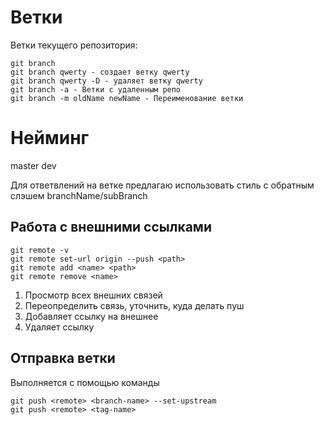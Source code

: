 # Ветки

Ветки текущего репозитория:

```
git branch
git branch qwerty - создает ветку qwerty
git branch qwerty -D - удаляет ветку qwerty
git branch -a - Ветки с удаленным репо
git branch -m oldName newName - Переименование ветки
```

# Нейминг

master
dev

Для ответвлений на ветке предлагаю использовать стиль с обратным слэшем branchName/subBranch

## Работа с внешними ссылками

```
git remote -v
git remote set-url origin --push <path>
git remote add <name> <path>
git remote remove <name>
```

1. Просмотр всех внешних связей
2. Переопределить связь, уточнить, куда делать пуш
3. Добавляет ссылку на внешнее
4. Удаляет ссылку

## Отправка ветки

Выполняется с помощью команды

```
git push <remote> <branch-name> --set-upstream
git push <remote> <tag-name>
```

